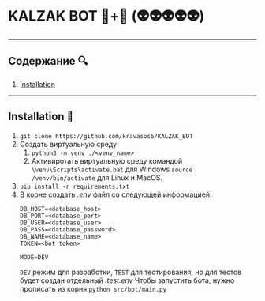 # KALZAK BOT 🎒+💩 (👽👽👽👽👽)

---

## Содержание 🔍
1. [Installation](#installation)

---

## Installation 🔧 <a id="installation"></a>

1. `git clone https://github.com/kravasos5/KALZAK_BOT`
2. Создать виртуальную среду
    1. `python3 -m venv ./<venv_name>`
    2. Активиротать виртуальную среду командой
    `\venv\Scripts\activate.bat` для Windows
    `source /venv/bin/activate` для Linux и MacOS.
3. `pip install -r requirements.txt`
4. В корне создать *.env* файл со следующей информацией:
    ```
    DB_HOST=<database_host>
    DB_PORT=<database_port>
    DB_USER=<database_user>
    DB_PASS=<database_password>
    DB_NAME=<database_name>
    TOKEN=<bot token>

    MODE=DEV
    ```
    `DEV` режим для разработки, `TEST` для тестирования, но для тестов будет создан отдельный *.test.env*
Чтобы запустить бота, нужно прописать из корня `python src/bot/main.py`
